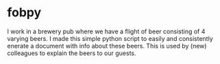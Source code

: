 # fobpy
I work in a brewery pub where we have a flight of beer consisting of 4 varying beers.
I made this simple python script to easily and consistently enerate a document with info about these beers. This is used by (new) colleagues to explain the beers to our guests. 